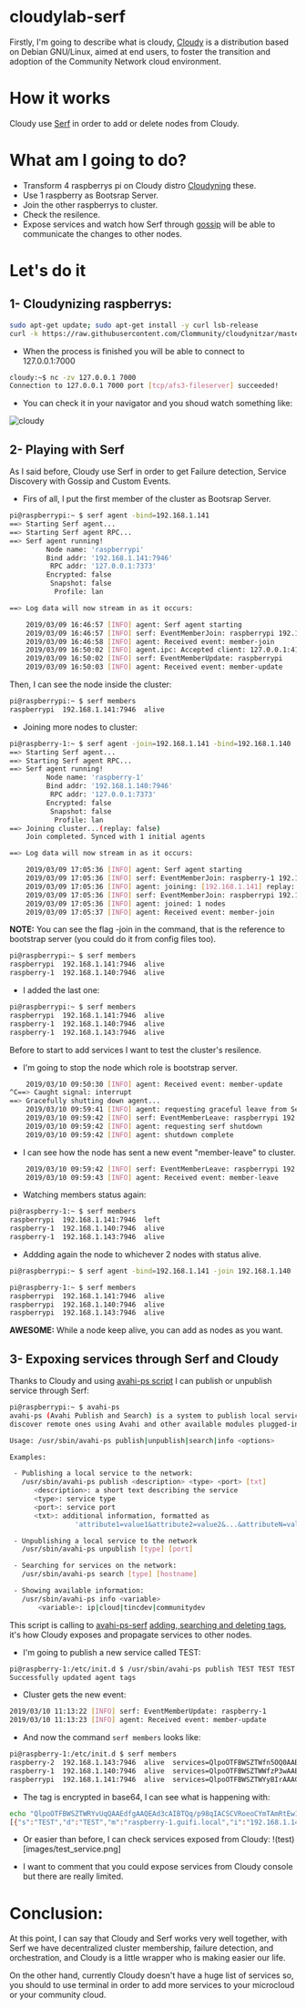# cloudylab-serf

Firstly, I'm going to describe what is cloudy, [Cloudy](http://cloudy.community/) is a distribution based on Debian GNU/Linux, aimed at end users, to foster the transition and adoption of the Community Network cloud environment.

# How it works

Cloudy use [Serf](https://www.serf.io/)  in order to add or delete nodes from Cloudy.

# What am I going to do? 

- Transform 4 raspberrys pi on Cloudy distro [Cloudyning](https://github.com/Clommunity/cloudynitzar) these.
- Use 1 raspberry as Bootsrap Server.
- Join the other raspberrys to cluster.
- Check the resilence.
- Expose services and watch how Serf through [gossip](https://www.serf.io/docs/internals/gossip.html) will be able to communicate the changes to other nodes. 

# Let's do it 
## 1- Cloudynizing raspberrys:
```sh
sudo apt-get update; sudo apt-get install -y curl lsb-release
curl -k https://raw.githubusercontent.com/Clommunity/cloudynitzar/master/cloudynitzar.sh |sudo  bash -
```
- When the process is finished you will be able to connect to 127.0.0.1:7000
```sh
cloudy:~$ nc -zv 127.0.0.1 7000
Connection to 127.0.0.1 7000 port [tcp/afs3-fileserver] succeeded!
```

- You can check it in your navigator and you shoud watch something like:

![cloudy](images/home.png)

## 2- Playing with Serf

As I said before, Cloudy use Serf in order to get Failure detection, Service Discovery with Gossip and Custom Events.

- Firs of all, I put the first member of the cluster as Bootsrap Server.

```sh
pi@raspberrypi:~ $ serf agent -bind=192.168.1.141
==> Starting Serf agent...
==> Starting Serf agent RPC...
==> Serf agent running!
         Node name: 'raspberrypi'
         Bind addr: '192.168.1.141:7946'
          RPC addr: '127.0.0.1:7373'
         Encrypted: false
          Snapshot: false
           Profile: lan

==> Log data will now stream in as it occurs:

    2019/03/09 16:46:57 [INFO] agent: Serf agent starting
    2019/03/09 16:46:57 [INFO] serf: EventMemberJoin: raspberrypi 192.168.1.141
    2019/03/09 16:46:58 [INFO] agent: Received event: member-join
    2019/03/09 16:50:02 [INFO] agent.ipc: Accepted client: 127.0.0.1:41974
    2019/03/09 16:50:02 [INFO] serf: EventMemberUpdate: raspberrypi
    2019/03/09 16:50:03 [INFO] agent: Received event: member-update
```

Then, I can see the node inside the cluster:

```sh
pi@raspberrypi:~ $ serf members
raspberrypi  192.168.1.141:7946  alive  
```

- Joining more nodes to cluster:

```sh
pi@raspberry-1:~ $ serf agent -join=192.168.1.141 -bind=192.168.1.140
==> Starting Serf agent...
==> Starting Serf agent RPC...
==> Serf agent running!
         Node name: 'raspberry-1'
         Bind addr: '192.168.1.140:7946'
          RPC addr: '127.0.0.1:7373'
         Encrypted: false
          Snapshot: false
           Profile: lan
==> Joining cluster...(replay: false)
    Join completed. Synced with 1 initial agents

==> Log data will now stream in as it occurs:

    2019/03/09 17:05:36 [INFO] agent: Serf agent starting
    2019/03/09 17:05:36 [INFO] serf: EventMemberJoin: raspberry-1 192.168.1.140
    2019/03/09 17:05:36 [INFO] agent: joining: [192.168.1.141] replay: false
    2019/03/09 17:05:36 [INFO] serf: EventMemberJoin: raspberrypi 192.168.1.141
    2019/03/09 17:05:36 [INFO] agent: joined: 1 nodes
    2019/03/09 17:05:37 [INFO] agent: Received event: member-join
```
**NOTE:** You can see the flag -join in the command, that is the reference to bootstrap server (you could do it from config files too).

```sh
pi@raspberrypi:~ $ serf members
raspberrypi  192.168.1.141:7946  alive
raspberry-1  192.168.1.140:7946  alive
```

- I added the last one: 

```sh
pi@raspberrypi:~ $ serf members
raspberrypi  192.168.1.141:7946  alive
raspberry-1  192.168.1.140:7946  alive
raspberry-1  192.168.1.143:7946  alive
```

Before to start to add services I want to test the cluster's resilence.

- I'm going to stop the node which role is bootstrap server.

```sh
    2019/03/10 09:50:30 [INFO] agent: Received event: member-update
^C==> Caught signal: interrupt
==> Gracefully shutting down agent...
    2019/03/10 09:59:41 [INFO] agent: requesting graceful leave from Serf
    2019/03/10 09:59:42 [INFO] serf: EventMemberLeave: raspberrypi 192.168.1.141
    2019/03/10 09:59:42 [INFO] agent: requesting serf shutdown
    2019/03/10 09:59:42 [INFO] agent: shutdown complete
```

- I can see how the node has sent a new event "member-leave" to cluster.

```sh
    2019/03/10 09:59:42 [INFO] serf: EventMemberLeave: raspberrypi 192.168.1.141
    2019/03/10 09:59:43 [INFO] agent: Received event: member-leave
```

- Watching members status again:

```sh
pi@raspberry-1:~ $ serf members
raspberrypi  192.168.1.141:7946  left
raspberry-1  192.168.1.140:7946  alive
raspberry-1  192.168.1.143:7946  alive
```

- Addding again the node to whichever 2 nodes with status alive.

```sh
pi@raspberrypi:~ $ serf agent -bind=192.168.1.141 -join 192.168.1.140
```

```sh
pi@raspberry-1:~ $ serf members
raspberrypi  192.168.1.141:7946  alive
raspberrypi  192.168.1.140:7946  alive
raspberrypi  192.168.1.143:7946  alive
```

**AWESOME:** While a node keep alive, you can add as nodes as you want.


## 3- Expoxing services through Serf and Cloudy

Thanks to Cloudy and using [avahi-ps script](https://github.com/Clommunity/avahi-ps/blob/master/avahi-ps) I can publish or unpublish service through Serf:

```sh
pi@raspberrypi:~ $ avahi-ps
avahi-ps (Avahi Publish and Search) is a system to publish local services and
discover remote ones using Avahi and other available modules plugged-in.

Usage: /usr/sbin/avahi-ps publish|unpublish|search|info <options>

Examples:

 - Publishing a local service to the network:
   /usr/sbin/avahi-ps publish <description> <type> <port> [txt]
      <description>: a short text describing the service
      <type>: service type
      <port>: service port
      <txt>: additional information, formatted as
                'attribute1=value1&attribute2=value2&...&attributeN=valueN'

 - Unpublishing a local service to the network
   /usr/sbin/avahi-ps unpublish [type] [port]

 - Searching for services on the network:
   /usr/sbin/avahi-ps search [type] [hostname]

 - Showing available information:
   /usr/sbin/avahi-ps info <variable>
       <variable>: ip|cloud|tincdev|communitydev
```

This script is calling to [avahi-ps-serf](https://github.com/Clommunity/package-serf/blob/master/usr/share/avahi-ps/plugs/avahi-ps-serf) [adding, searching and deleting tags](https://www.serf.io/docs/commands/tags.html), it's how Cloudy exposes and propagate services to other nodes.

- I'm going to publish a new service called TEST:

```sh
pi@raspberry-1:/etc/init.d $ /usr/sbin/avahi-ps publish TEST TEST TEST TEST
Successfully updated agent tags
```

- Cluster gets the new event:

```sh
2019/03/10 11:13:22 [INFO] serf: EventMemberUpdate: raspberry-1
2019/03/10 11:13:23 [INFO] agent: Received event: member-update
```

- And now the command `serf members` looks like:

```sh
pi@raspberry-1:/etc/init.d $ serf members
raspberry-2  192.168.1.143:7946  alive  services=QlpoOTFBWSZTWfn5OQ0AABtfgAAQEAcTEAABTQq/p98qIABBEaTNTRoADT1GgxDGExNBgjEMjCZc1Bt4MgWb/IGXhWoBMhGpCJZOxzBYAGrzVDafCo5vimkNvb+qPpelFkCc0O1dTFl4tMWJnkyU1/i7kinChIfPycho
raspberry-1  192.168.1.140:7946  alive  services=QlpoOTFBWSZTWWfzP3wAAEdfgAAQEAd3cAIBTQq/p98qIACSCVU2h6kwATAQbII9T0EoVNGmT0jIaNqabQE0MU807XzNcXs4kI0gZ4GWa4RLKRRoTiCmgw0rlBNdT0eSoU6Dx48UJCs4FZuYYUYRHBC6AMWCdjhdrHxp6GNHu4fPpgXEB+P54iaIbxE0ZyPmw5QhUKIxahHnFqGG7kOhdyRThQkGfzP3wA==
raspberrypi  192.168.1.141:7946  alive  services=QlpoOTFBWSZTWYyBIrAAACDfgAAQEAU3cAABTQq/p98qIAB0KmamNQAaA00NGmj1CE1DTTTIDTQD1BoCxgGvU1qSGcNuDVCWkQR6RLEbmWzg5wpel4RESCEcNtwe0nBHN0TiZsGXyr89gMVvEZjdByRAu5E6UKOTFfEn8XckU4UJCMgSKwA=
```

- The tag is encrypted in base64, I can see what is happening with:

```sh
echo "QlpoOTFBWSZTWRYvUqQAAEdfgAAQEAd3cAIBTQq/p98qIACSCVRoeoCYmTAmRtEw1PQShUyaY1DTQNqaPUzSYmmnXgnO/e1xezicmSBlE+ZLGRaCSZCoQU/DDOpQTXU8HcsFOI8ePFCctNpabGGFGERwQugEVgjhuuvV4YZmrB2IPvJcWD50fz1CwQ/Qk0ZwPGw1QhSKIxahHWlaFzd0OxdyRThQkBYvUqQ="|base64 -d - |bunzip2 -
[{"s":"TEST","d":"TEST","m":"raspberry-1.guifi.local","i":"192.168.1.140","p":"TEST","e":"","t":"TEST"},{"s":"tincvpn","d":"TincVPN_System","m":"raspberry-1.guifi.local","i":"192.168.1.140","p":"665","e":"","t":""}]
```

- Or easier than before, I can check services exposed from Cloudy:
!(test)[images/test_service.png]

- I want to comment that you could expose services from Cloudy console but there are really limited.

# Conclusion:

At this point, I can say that Cloudy and Serf works very well together, with Serf we have decentralized cluster membership, failure detection, and orchestration, and Cloudy is a little wrapper who is making easier our life.

On the other hand, currently Cloudy doesn't have a huge list of services so, you should to use terminal in order to add more services to your microcloud or your community cloud.

